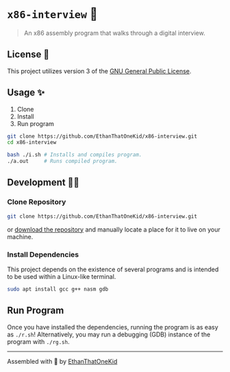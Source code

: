 # `x86-interview` 🤵

> An x86 assembly program that walks through a digital interview.

## License 🔑

This project utilizes version 3 of the [GNU General Public License](LICENSE).

## Usage ✨

1. Clone
1. Install
1. Run program

```sh
git clone https://github.com/EthanThatOneKid/x86-interview.git
cd x86-interview

bash ./i.sh # Installs and compiles program.
./a.out     # Runs compiled program.
```

## Development 👨‍💻

### Clone Repository

```sh
git clone https://github.com/EthanThatOneKid/x86-interview.git
```

or [download the repository](https://github.com/EthanThatOneKid/x86-interview/archive/main.zip) and manually locate a place for it to live on your machine.

### Install Dependencies

This project depends on the existence of several programs and is intended to be used within a Linux-like terminal.

```sh
sudo apt install gcc g++ nasm gdb
```

## Run Program

Once you have installed the dependencies, running the program is as easy as `./r.sh`!
Alternatively, you may run a debugging (GDB) instance of the program with `./rg.sh`.

---

Assembled with 💖 by [EthanThatOneKid](https://github.com/EthanThatOneKid/)
